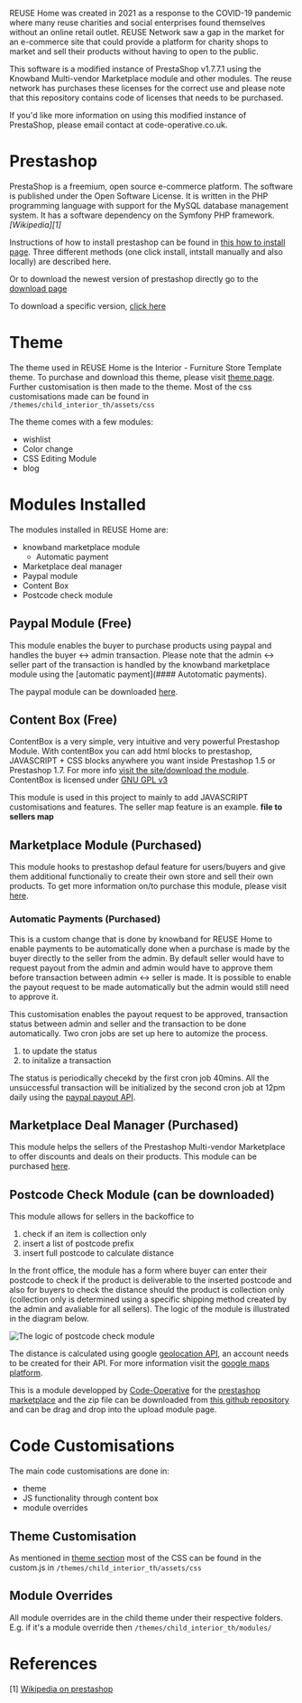 REUSE Home was created in 2021 as a response to the COVID-19 pandemic where many reuse charities and social enterprises found themselves without an online retail outlet. REUSE Network saw a gap in the market for an e-commerce site that could provide a platform for charity shops to market and sell their products without having to open to the public. 

This software is a modified instance of PrestaShop v1.7.7.1 using the Knowband Multi-vendor Marketplace module and other modules. The reuse network has purchases these licenses for the correct use and please note that this repository contains code of licenses that needs to be purchased.

If you'd like more information on using this modified instance of PrestaShop, please email contact at code-operative.co.uk.

# Prestashop 
PrestaShop is a freemium, open source e-commerce platform. The software is published under the Open Software License. It is written in the PHP programming language with support for the MySQL database management system. It has a software dependency on the Symfony PHP framework. <cite>[Wikipedia][1]</cite> 

Instructions of how to install prestashop can be found in [this how to install page](https://www.prestashop.com/en/blog/how-to-install-prestashop). Three different methods (one click install, intstall manually and also locally) are described here. 

Or to download the newest version of prestashop directly go to the [download page](https://www.prestashop.com/en/download)

To download a specific version, [click here](https://www.prestashop.com/en/versions)

# Theme
The theme used in REUSE Home is the Interior - Furniture Store Template theme. To purchase and download this theme, please visit [theme page](https://addons.prestashop.com/en/home-garden-themes/24311-interior-furniture-store.html). Further customisation is then made to the theme. Most of the css customisations made can be found in `/themes/child_interior_th/assets/css`

The theme comes with a few modules:
- wishlist 
- Color change
- CSS Editing Module
- blog 

# Modules Installed
The modules installed in REUSE Home are: 
- knowband marketplace module 
  - Automatic payment
- Marketplace deal manager
- Paypal module 
- Content Box
- Postcode check module 

## Paypal Module (Free)
This module enables the buyer to purchase products using paypal and handles the buyer <-> admin transaction. Please note that the admin <-> seller part of the transaction is handled by the knowband marketplace module using the [automatic payment](#### Autotomatic payments).

The paypal module can be downloaded [here](https://addons.prestashop.com/en/payment-card-wallet/1748-paypal-official.html). 

## Content Box (Free) 
ContentBox is a very simple, very intuitive and very powerful Prestashop Module. With contentBox you can add html blocks to prestashop, JAVASCRIPT + CSS blocks anywhere you want inside Prestashop 1.5 or Prestashop 1.7. For more info [visit the site/download the module](https://contentbox.org/). ContentBox is licensed under [GNU GPL v3](https://www.gnu.org/licenses/gpl-3.0.html)

This module is used in this project to mainly to add JAVASCRIPT customisations and features. The seller map feature is an example. **file to sellers map**

## Marketplace Module (Purchased)
This module hooks to prestashop defaul feature for users/buyers and give them additional functionaliy to create their own store and sell their own products. To get more information on/to purchase this module, please visit [here](https://www.knowband.com/prestashop-marketplace).

### Automatic Payments (Purchased)
This is a custom change that is done by knowband for REUSE Home to enable payments to be automatically done when a purchase is made by the buyer directly to the seller from the admin. By default seller would have to request payout from the admin and admin would have to approve them before transaction between admin <-> seller is made. It is possible to enable the payout request to be made automatically but the admin would still need to approve it. 

This customisation enables the payout request to be approved, transaction status between admin and seller and the transaction to be done automatically. Two cron jobs are set up here to automize the process.
1) to update the status 
2) to initalize a transaction

The status is periodically checekd by the first cron job 40mins. All the unsuccessful transaction will be initialized by the second cron job at 12pm daily using the [paypal payout API](https://developer.paypal.com/docs/api/payments.payouts-batch/v1/).

## Marketplace Deal Manager (Purchased) 
This module helps the sellers of the Prestashop Multi-vendor Marketplace to offer discounts and deals on their products. This module can be purchased [here](https://www.knowband.com/index.php?route=product/product&product_id=197). 

## Postcode Check Module (can be downloaded)
This module allows for sellers in the backoffice to 
1) check if an item is collection only 
2) insert a list of postcode prefix 
3) insert full postcode to calculate distance  

In the front office, the module has a form where buyer can enter their postcode to check if the product is deliverable to the inserted postcode and also for buyers to check the distance should the product is collection only (collection only is determined using a specific shipping method created by the admin and avaliable for all sellers). The logic of the module is illustrated in the diagram below. 

![The logic of postcode check module](https://user-images.githubusercontent.com/39419492/117545554-30d98000-b01e-11eb-8c20-fd3a865ba8b0.png)

The distance is calculated using google [geolocation API](https://developers.google.com/maps/documentation/geolocation/overview), an account needs to be created for their API. For more information visit the [google maps platform](https://cloud.google.com/maps-platform).

This is a module developped by [Code-Operative](https://code-operative.co.uk/) for the [prestashop marketplace](###marketplace-module) and the zip file can be downloaded from [this github repository](https://github.com/Code-Operative/Reuse/blob/master/postcodecheck.zip) and can be drag and drop into the upload module page. 

# Code Customisations 
The main code customisations are done in: 
- theme 
- JS functionality through content box 
- module overrides 

## Theme Customisation 
As mentioned in [theme section](#theme) most of the CSS can be found in the custom.js in `/themes/child_interior_th/assets/css`

## Module Overrides
All module overrides are in the child theme under their respective folders. E.g. if it's a module override then `/themes/child_interior_th/modules/`

# References
[1] [Wikipedia on prestashop](https://en.wikipedia.org/wiki/PrestaShop)
